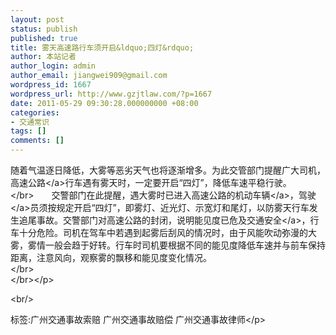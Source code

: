 ```yaml
---
layout: post
status: publish
published: true
title: 雾天高速路行车须开启&ldquo;四灯&rdquo;
author: 本站记者
author_login: admin
author_email: jiangwei909@gmail.com
wordpress_id: 1667
wordpress_url: http://www.gzjtlaw.com/?p=1667
date: 2011-05-29 09:30:28.000000000 +08:00
categories:
- 交通常识
tags: []
comments: []
---
```

<p><p> 随着气温逐日降低，大雾等恶劣天气也将逐渐增多。为此交管部门提醒广大司机，<a>高速公路<&#47;a>行车遇有雾天时，一定要开启&ldquo;四灯&rdquo;，降低车速平稳行驶。 <br><&#47;br>　　交警部门在此提醒，遇大雾时已进入高速公路的机动<a>车辆<&#47;a>，<a>驾驶<&#47;a>员须按规定开启&ldquo;四灯&rdquo;，即雾灯、近光灯、示宽灯和尾灯，以防雾天行车发生追尾事故。交警部门对高速公路的封闭，说明能见度已危及<a>交通安全<&#47;a>，行车十分危险。司机在驾车中若遇到起雾后刮风的情况时，由于风能吹动弥漫的大雾，雾情一般会趋于好转。行车时司机要根据不同的能见度降低车速并与前车保持距离，注意风向，观察雾的飘移和能见度变化情况。 <br><&#47;br><br><&#47;br><&#47;p><br&#47;><p>标签:广州交通事故索赔 广州交通事故赔偿 广州交通事故律师<&#47;p>

